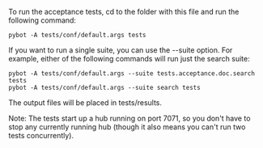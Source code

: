 To run the acceptance tests, cd to the folder with this file and run the following command:

    pybot -A tests/conf/default.args tests

If you want to run a single suite, you can use the --suite option. For example, 
either of the following commands will run just the search suite:

    pybot -A tests/conf/default.args --suite tests.acceptance.doc.search tests
    pybot -A tests/conf/default.args --suite search tests

The output files will be placed in tests/results.

Note: The tests start up a hub running on port 7071, so you don't have
to stop any currently running hub (though it also means you can't run
two tests concurrently). 

